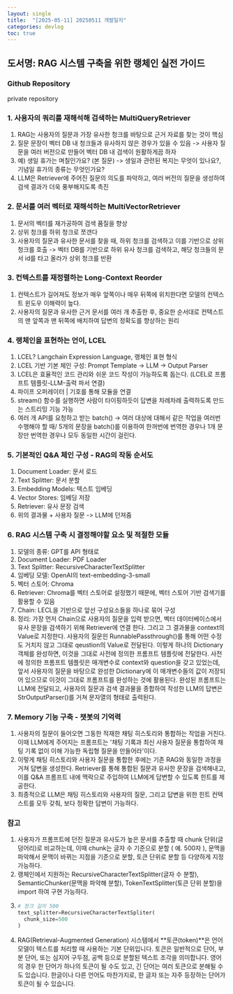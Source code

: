 ```yaml
---
layout: single
title:  "[2025-05-11] 20250511 개발일지"
categories: devlog
toc: true
---
```


## 도서명: RAG 시스템 구축을 위한 랭체인 실전 가이드

### Github Repository
private repository

### 1. 사용자의 쿼리를 재해석해 검색하는 MultiQueryRetriever
1. RAG는 사용자의 질문과 가장 유사한 청크를 바탕으로 근거 자료를 찾는 것이 핵심
2. 질문 문장이 벡터 DB 내 청크들과 유사하지 않은 경우가 있을 수 있음 -> 사용자 질문을 여러 버전으로 만들어 벡터 DB 내 검색이 원활하게끔 하자
3. 예) 생일 휴가는 며칠인가요? (본 질문) -> 생일과 관련된 복지는 무엇이 있나요?, 기념일 휴가의 종류는 무엇인가요?
4. LLM은 Retriever에 주어진 질문의 의도를 파악하고, 여러 버전의 질문을 생성하여 검색 결과가 더욱 풍부해지도록 촉진

### 2. 문서를 여러 벡터로 재해석하는 MultiVectorRetriever
1. 문서의 벡터를 재가공하여 검색 품질을 향상
2. 상위 청크를 하위 청크로 쪼갠다
3. 사용자의 질문과 유사한 문서를 찾을 때, 하위 청크를 검색하고 이를 기반으로 상위 청크를 호출 -> 벡터 DB를 기반으로 하위 유사 청크를 검색하고, 해당 청크들의 문서 id를 타고 올라가 상위 청크를 반환

### 3. 컨텍스트를 재정렬하는 Long-Context Reorder
1. 컨텍스트가 길어져도 정보가 매우 앞쪽이나 매우 뒤쪽에 위치한다면 모델의 컨텍스트 윈도우 이해력이 높다.
2. 사용자의 질문과 유사한 근거 문서를 여러 개 추출한 후, 중요한 순서대로 컨텍스트의 맨 앞쪽과 맨 뒤쪽에 배치하여 답변의 정확도를 향상하는 원리

### 4. 랭체인을 표현하는 언이, LCEL
1. LCEL? Langchain Expression Language, 랭체인 표현 형식
2. LCEL 기반 기본 체인 구성: Prompt Template -> LLM -> Output Parser
3. LCEL은 효율적인 코드 관리와 쉬운 코드 작성이 가능하도록 돕는다. (LCEL로 프롬프트 템플릿-LLM-출력 파서 연결)
4. 파이프 오퍼레이터 | 기호를 통해 모듈을 연결
5. stream() 함수를 실행하면 사람이 타이핑하듯이 답변을 차례차례 출력하도록 만드는 스트리밍 기능 가능
6. 여러 개 API를 요청하고 받는 batch() -> 여러 대상에 대해서 같은 작업을 여러번 수행해야 할 때/ 5개의 문장을 batch()를 이용하여 한꺼번에 번역한 경우나 1개 문장만 번역한 경우나 모두 동일한 시간이 걸린다.

### 5. 기본적인 Q&A 체인 구성 - RAG의 작동 순서도
1. Document Loader: 문서 로드
2. Text Splitter: 문서 분할
3. Embedding Models: 텍스트 임베딩
4. Vector Stores: 임베딩 저장
5. Retriever: 유사 문장 검색
6. 위의 결과물 + 사용자 질문 -> LLM에 던져줌

### 6. RAG 시스템 구축 시 결정해야할 요소 및 적절한 모듈
1. 모델의 종류: GPT를 API 형태로
2. Document Loader: PDF Loader
3. Text Splitter: RecursiveCharacterTextSplitter
4. 임베딩 모델: OpenAI의 text-embedding-3-small
5. 벡터 스토어: Chroma
6. Retriever: Chroma를 벡터 스토어로 설정했기 때문에, 벡터 스토어 기반 검색기를 활용할 수 있음
7. Chain: LECL을 기반으로 앞선 구성요소들을 하나로 묶어 구성
8. 정리: 가장 먼저 Chain으로 사용자의 질문을 입력 받으면, 벡터 데이터베이스에서 유사 문장을 검색하기 위해 Retriever에 연결 한다. 그리고 그 결과물을 context의 Value로 지정한다. 사용자의 질문읜 RunnablePassthrough()를 통해 어떤 수정도 거치지 않고 그대로 qeustion의 Value로 전달된다. 이렇게 하나의 Dictionary 객체를 완성하면, 이것을 그대로 사전에 정의한 프롬프트 템플릿에 전달한다. 사전에 정의한 프롬프트 템플릿은 매개변수로 context와 question을 갖고 있었는데, 앞서 사용자의 질문을 바탕으로 완성한 Dictionary에 이 매개변수들의 값이 저장되어 있으므로 이것이 그대로 프롬프트를 완성하는 것에 활용된다. 완성된 프롬프트는 LLM에 전달되고, 사용자의 질문과 검색 결과물을 종합하여 작성한 LLM의 답변은 StrOutputParser()를 거쳐 문자열의 형태로 출력된다.

### 7. Memory 기능 구축 - 챗봇의 기억력
1. 사용자의 질문이 들어오면 그동한 적재한 채팅 히스토리와 통합하는 작업을 거친다. 이때 LLM에게 주어지는 프롬프트는 '채팅 기록과 최신 사용자 질문을 통합하여 채팅 기록 없이 이해 가능한 독립형 질문을 만들어라'이다.
2. 이렇게 채팅 히스토리와 사용자 질문을 통합한 후에는 기존 RAG와 동일한 과정을 거쳐 답변을 생성한다. Retriever를 통해 통합된 질문과 유사한 문장을 검색해내고, 이를 Q&A 프롬프트 내에 맥락으로 주입하여 LLM에게 답변할 수 있도록 힌트를 제공한다.
3. 최종적으로 LLM은 채팅 히스토리와 사용자의 질문, 그리고 답변을 위한 힌트 컨텍스트를 모두 갖춰, 보다 정확한 답변이 가능하다.

### 참고
1. 사용자가 프롬프트에 던진 질문과 유사도가 높은 문서를 추출할 때 chunk 단위(글 덩어리)로 비교하는데, 이때 chunk는 글자 수 기준으로 분할 ( 예. 500자 ), 문맥을 파악해서 문맥이 바뀌는 지점을 기준으로 분할, 토큰 단위로 분할 등 다양하게 지정 가능하다.
2. 랭체인에서 지원하는 RecursiveCharacterTextSplitter(글자 수 분할), SemanticChunker(문맥을 파악해 분할), TokenTextSplitter(토큰 단위 분할)을 import 하여 구현 가능하다.
3. ```python
   # 청크 길이 500
   text_splitter=RecursiveCharacterTextSpliter(
     chunk_size=500
   )
   ```
4. RAG(Retrieval-Augmented Generation) 시스템에서 **토큰(token)**은 언어 모델이 텍스트를 처리할 때 사용하는 기본 단위입니다. 토큰은 일반적으로 단어, 부분 단어, 또는 심지어 구두점, 공백 등으로 분할된 텍스트 조각을 의미합니다. 영어의 경우 한 단어가 하나의 토큰이 될 수도 있고, 긴 단어는 여러 토큰으로 분해될 수도 있습니다. 한글이나 다른 언어도 마찬가지로, 한 글자 또는 자주 등장하는 단어가 토큰이 될 수 있습니다.